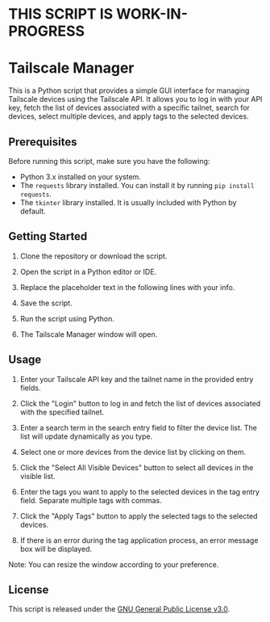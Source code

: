 # THIS SCRIPT IS WORK-IN-PROGRESS
# Tailscale Manager

This is a Python script that provides a simple GUI interface for managing Tailscale devices using the Tailscale API. It allows you to log in with your API key, fetch the list of devices associated with a specific tailnet, search for devices, select multiple devices, and apply tags to the selected devices.

## Prerequisites

Before running this script, make sure you have the following:

- Python 3.x installed on your system.
- The `requests` library installed. You can install it by running `pip install requests`.
- The `tkinter` library installed. It is usually included with Python by default.

## Getting Started

1. Clone the repository or download the script.

2. Open the script in a Python editor or IDE.

3. Replace the placeholder text in the following lines with your info.

4. Save the script.

5. Run the script using Python.

6. The Tailscale Manager window will open.

## Usage

1. Enter your Tailscale API key and the tailnet name in the provided entry fields.

2. Click the "Login" button to log in and fetch the list of devices associated with the specified tailnet.

3. Enter a search term in the search entry field to filter the device list. The list will update dynamically as you type.

4. Select one or more devices from the device list by clicking on them.

5. Click the "Select All Visible Devices" button to select all devices in the visible list.

6. Enter the tags you want to apply to the selected devices in the tag entry field. Separate multiple tags with commas.

7. Click the "Apply Tags" button to apply the selected tags to the selected devices.

8. If there is an error during the tag application process, an error message box will be displayed.

Note: You can resize the window according to your preference.

## License

This script is released under the [GNU General Public License v3.0](LICENSE).
